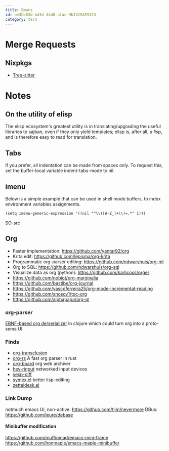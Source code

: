 ```yaml
---
title: Emacs
id: be3bb83d-bd3d-44d8-afae-9b1325459123
category: tech
---
```


# Merge Requests
## Nixpkgs

-   [Tree-sitter](https://github.com/NixOS/nixpkgs/pull/150239)

# Notes
## On the utility of elisp
The elisp ecosystem's greatest utility is in
translating/upgrading the useful libraries to sajban, even if they
only yield templates; elisp is, after all, *a lisp*, and is therefore
easy to read for translation.

## Tabs
If you prefer, all indentation can be made from spaces only. To
request this, set the buffer-local variable indent-tabs-mode to nil.

## imenu
Below is a simple example that can be used in shell mode buffers, to index environment variables assignments.

    (setq imenu-generic-expression '((nil "^\\([A-Z_]+\\)=.*" 1)))

[SO-src](https://stackoverflow.com/questions/22398737/can-i-use-imenu-mode-in-buffers-which-do-not-contain-function-definitions)

## Org
-   Faster implementation: <https://github.com/yantar92/org>
-   Krita edit: <https://github.com/lepisma/org-krita>
-   Programmatic org-parser editing: <https://github.com/ndwarshuis/org-ml>
-   Org to SQL: <https://github.com/ndwarshuis/org-sql>
-   Visualize data as org (python): <https://github.com/karlicoss/orger>
-   <https://github.com/nobiot/org-marginalia>
-   <https://github.com/bastibe/org-journal>
-   <https://github.com/vascoferreira25/org-mode-incremental-reading>
-   <https://github.com/snosov1/toc-org>
-   <https://github.com/alphapapa/org-ql>

### org-parser
[EBNF-based org de/serializer](https://github.com/200ok-ch/org-parser) in clojure which could turn
org into a proto-sema UI.

### Finds
-   [org-transclusion](https://github.com/nobiot/org-transclusion)
-   [org-rs](https://github.com/org-rs/org-rs) A fast org parser in rust
-   [org-board](https://github.com/scallywag/org-board) org web archiver
-   [hev-rinput](https://github.com/heiher/hev-rinput) networked input devices
-   [sexp-diff](https://github.com/xuchunyang/sexp-diff.el)
-   [symex.el](https://github.com/countvajhula/symex.el) better lisp-editing
-   [zetteldesk.el](https://github.com/Vidianos-Giannitsis/zetteldesk.el)

### Link Dump
notmuch emacs UI, non-active:
<https://github.com/tjim/nevermore>
DBus:
<https://github.com/ieure/debase>

#### Minibuffer modification
https://github.com/muffinmad/emacs-mini-frame
https://github.com/honmaple/emacs-maple-minibuffer
